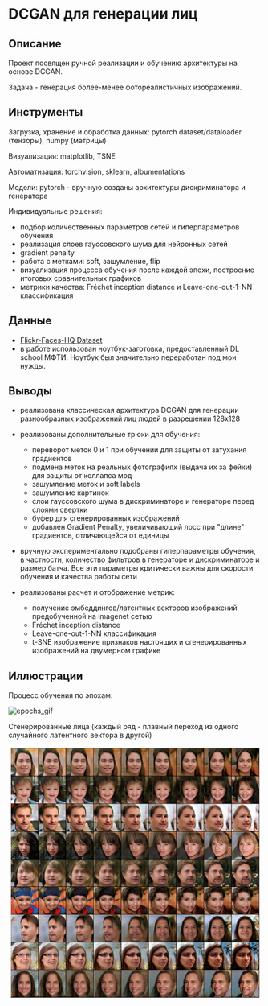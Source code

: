 # DCGAN для генерации лиц

## Описание

Проект посвящен ручной реализации и обучению архитектуры на основе DCGAN. 

Задача - генерация более-менее фотореалистичных изображений.

## Инструменты

Загрузка, хранение и обработка данных: pytorch dataset/dataloader (тензоры), numpy (матрицы)

Визуализация: matplotlib, TSNE

Автоматизация: torchvision, sklearn, albumentations

Модели: pytorch - вручную созданы архитектуры дискриминатора и генератора

Индивидуальные решения:
- подбор количественных параметров сетей и гиперпараметров обучения
- реализация слоев гауссовского шума для нейронных сетей
- gradient penalty
- работа с метками: soft, зашумление, flip
- визуализация процесса обучения после каждой эпохи, построение итоговых сравнительных графиков
- метрики качества: Fréchet inception distance и Leave-one-out-1-NN классификация

## Данные

- [Flickr-Faces-HQ Dataset](https://github.com/NVlabs/ffhq-dataset)
- в работе использован ноутбук-заготовка, предоставленный DL school МФТИ. Ноутбук был значительно переработан под мои нужды.

## Выводы

- реализована классическая архитектура DCGAN для генерации разнообразных изображений лиц людей в разрешении 128х128

- реализованы дополнительные трюки для обучения:
    - переворот меток 0 и 1 при обучении для защиты от затухания градиентов
    - подмена меток на реальных фотографиях (выдача их за фейки) для защиты от коллапса мод
    - зашумление меток и soft labels
    - зашумление картинок
    - слои гауссовского шума в дискриминаторе и генераторе перед слоями свертки
    - буфер для сгенерированных изображений
    - добавлен Gradient Penalty, увеличивающий лосс при "длине" градиентов, отличающейся от единицы
    
- вручную экспериментально подобраны гиперпараметры обучения, в частности, количество фильтров в генераторе и дискриминаторе и размер батча. Все эти параметры критически важны для скорости обучения и качества работы сети

- реализованы расчет и отображение метрик:
    - получение эмбеддингов/латентных векторов изображений предобученной на imagenet сетью
    - Fréchet inception distance
    - Leave-one-out-1-NN классификация
    - t-SNE изображение признаков настоящих и сгенерированных изображений на двумерном графике

## Иллюстрации

Процесс обучения по эпохам:

![epochs_gif](outputs/_animated_.gif "epochs")

Сгенерированные лица (каждый ряд - плавный переход из одного случайного латентного вектора в другой)

![vary](outputs/vary_latent.png)
